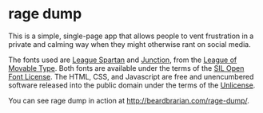 # rage dump

This is a simple, single-page app that allows people to vent frustration in
a private and calming way when they might otherwise rant on social media.

The fonts used are [League Spartan](https://www.theleagueofmoveabletype.com/league-spartan)
and [Junction](https://www.theleagueofmoveabletype.com/junction), from the
[League of Movable Type](https://www.theleagueofmoveabletype.com/). Both fonts
are available under the terms of the [SIL Open Font License](http://scripts.sil.org/cms/scripts/page.php?item_id=OFL_web). The
HTML, CSS, and Javascript are free and unencumbered software released into
the public domain under the terms of the [Unlicense](http://unlicense.org/).

You can see rage dump in action at <http://beardbrarian.com/rage-dump/>.

